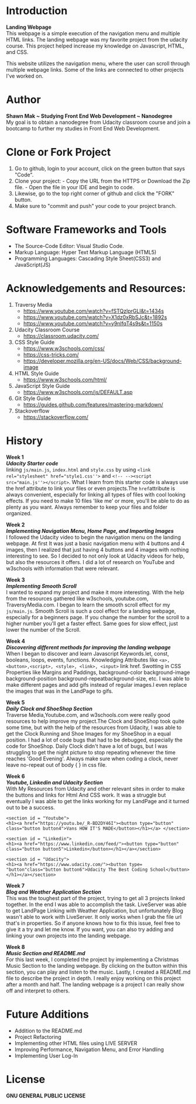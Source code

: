 # Introduction
**Landing Webpage**
<br />This webpage is a simple execution of the navigation menu and multiple HTML links. The landing webpage was my favorite project from the udacity course. This project helped increase my knowledge on Javascript, HTML, and CSS.  

This website utilizes the navigation menu, where the user can scroll through multiple webpage links. Some of the links are connected to other projects I've worked on. 

# Author 
**Shawn Mak ~ Studying Front End Web Development ~ Nanodegree**
<br /> My goal is to obtain a nanodegree from Udacity classroom course and join a bootcamp to further my studies in Front End Web Development. 

# Clone or Fork Project
1.  Go to github, login to your account, click on the green button that says "Code".
2.  Clone your project: 
           - Copy the URL from the HTTPS or Download the Zip file. 
           - Open the file in your IDE and begin to code.
3. Likewise, go to the top right corner of github and click the "FORK" button. 
4. Make sure to "commit and push" your code to your project branch.

# Software Frameworks and Tools
- The Source-Code Editor: Visual Studio Code.
- Markup Language: Hyper Text Markup Language (HTML5)
- Programming Languages: Cascading Style Sheet(CSS3) and JavaScript(JS)

# Acknowledgements and Resources:
1. Traversy Media 
   - https://www.youtube.com/watch?v=fSTQzlprGLI&t=1434s
   - https://www.youtube.com/watch?v=X1dz0xRbSJc&t=1892s
   - https://www.youtube.com/watch?v=y9nlfqT4s9s&t=1150s
2. Udacity Classroom Course 
   - https://classroom.udacity.com/
3. CSS Style Guide
   - https://www.w3schools.com/css/
   - https://css-tricks.com/
   - https://developer.mozilla.org/en-US/docs/Web/CSS/background-image
4. HTML Style Guide
   - https://www.w3schools.com/html/
5. JavaScript Style Guide
   - https://www.w3schools.com/js/DEFAULT.asp
6. Git Style Guide
   - https://guides.github.com/features/mastering-markdown/
7. Stackoverflow 
   - https://stackoverflow.com/

# History
**Week 1**
<br />*__Udacity Starter code__*
<br />linking `js/main.js`, `index.html` and `style.css` by using
`<link rel="stylesheet" href="style1.css''>` and `<!-- --><script src="main.js''></script>`. What I learn from this starter code is always use the href attribute to link your files or even projects.The `href`attribute is always convenient, especially for linking all types of files with cool looking effects. If you need to make 10 files 'like me' or more, you'll be able to do as plenty as you want. Always remember to keep your files and folder organized. 

**Week 2**
<br />*__Implementing Navigation Menu, Home Page, and Importing Images__*
<br /> I followed the Udacity video to begin the navigation menu on the landing webpage. At first It was just a basic navigation menu with 4 buttons and 4 images, then I realized that just having 4 buttons and 4 images with nothing interesting to see. So I decided to not only look at Udacity videos for help, but also the resources it offers. I did a lot of research on YouTube and w3schools with information that were relevant. 

**Week 3**
<br /> *__Implementing Smooth Scroll__*
<br />I wanted to expand my project and make it more interesting. With the help from the resources gathered like w3schools, youtube.com, TraversyMedia.com. I began to learn the smooth scroll effect for my `js/main.js`. Smooth Scroll is such a cool effect for a landing webpage, especially for a beginners page. If you change the number for the scroll to a higher number you'll get a faster effect. Same goes for slow effect, just lower the number of the Scroll.

**Week 4**
<br />*__Discovering different methods for improving the landing webpage__*
<br />When I began to discover and learn Javascript Keywords.let, const, booleans, loops, events, functions. Knowledging Attributes like `<a>, <button>,<script>, <style>, <link>, <input>` link href. Swotting in CSS Properties like Margins and Paddings, background-color background-image background-position background-repeatbackground-size, etc. I was able to make different pages and add gifs instead of regular images.I even replace the images that was in the LandPage to gifs.

**Week 5**
<br />*__Daily Clock and ShoeShop Section__*
<br />Traverse Media,Youtube.com, and w3schools.com were really good resources to help improve my project.The Clock and ShoeShop took quite some time, but with the help of the resources from Udacity, I was able to get the Clock Running and Shoe Images for my ShoeShop in a equal position. I had a lot of code bugs that had to be debugged, especially the code for ShoeShop. Daily Clock didn't have a lot of bugs, but I was struggling to get the night picture to stop repeating whenever the time reaches 'Good Evening'. Always make sure when coding a clock, never leave no-repeat out of body { } in css file.  

**Week 6**
<br />*__Youtube, Linkedin and Udacity Section__*
<br />With My Resources from Udacity and other relevant sites in order to make the buttons and links for Html And CSS work. It was a struggle but eventually I was able to get the links working for my LandPage and it turned out to be a success. 


`<section id = "Youtube">`<br />`<h1><a href="https://youtu.be/_R-BD2DY46I"><button type="button" class="button button4">Vans HOW IT'S MADE</button></h1></a> </section>`       
   
   
`<section id = "Linkedin">` <br />`<h1><a href="https://www.linkedin.com/feed/"><button type="button" class="button button5">Linkedin</button></h1></a></section>`
   
   
`<section id = "Udacity">` <br />`<h1><a href="https://www.udacity.com/"><button type= "button"class="button button6">Udacity The Best Coding School</button></h1></a></section>`

**Week 7**
<br />*__Blog and Weather Application Section__*
<br />This was the toughest part of the project, trying to get all 3 projects linked together. 
In the end I was able to accomplish the task. LiveServer was able to get LandPage Linking with Weather Application, but unfortunately Blog wasn't able to work with
LiveServer. It only works when I grab the file url that's in properties. So if anyone knows how to fix this issue, feel free to give it a try and let me know. 
If you want, you can also try adding and linking your own projects into the landing webpage.

**Week 8**
<br />*__Music Section and README.md__*
<br/> For this last week, I completed the project by implementing a Christmas Music Section to the landing webpage. By clicking on the button within this section, you can play and listen to the music. Lastly, I created a README.md file to describe the project in depth. I really enjoy working on this project after a month and half. The landing webpage is a project I can really show off and interpret to others. 

# Future Additions
- Addition to the README.md
- Project Refactoring 
- Implementing other HTML files using LIVE SERVER
- Improving Performance, Navigation Menu, and Error Handling
- Implementing User Log-In

# License 
**GNU GENERAL PUBLIC LICENSE**



